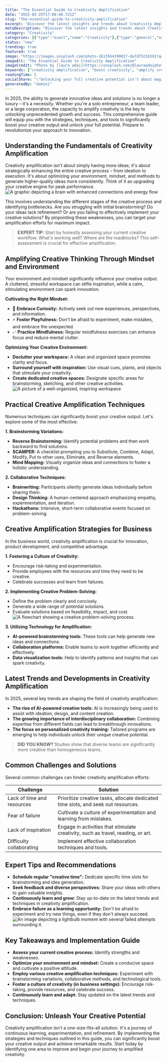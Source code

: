 ```yaml
---
title: "The Essential Guide to Creativity Amplification"
date: "2025-03-25T17:08:46.721Z"
slug: "the-essential-guide-to-creativity-amplification"
excerpt: "Discover the latest insights and trends about Creativity Amplification. This comprehensive guide covers everything you need to know about Creativity Amplification in 2025."
metaDescription: "Discover the latest insights and trends about Creativity Amplification. This comprehensive guide covers everything you need to know about Creativity Amplif..."
category: "Creativity"
categories: [{"type":"exact","name":"Creativity"},{"type":"general","name":"Business"},{"type":"medium","name":"Marketing"},{"type":"specific","name":"Social Media"},{"type":"niche","name":"Influencer Outreach"}]
status: "new"
trending: true
featured: true
image: "https://images.unsplash.com/photo-1613564190017-da7d7521b591?q=85&w=1200&fit=max&fm=webp&auto=compress"
imageAlt: "The Essential Guide to Creativity Amplification"
imageCredit: "Photo by [laura adai](https://unsplash.com/@lauraadaiphoto) on Unsplash"
keywords: ["creativity amplification", "boost creativity", "amplify creative thinking", "increase creative output", "creative amplification techniques", "how to amplify creativity", "creative amplification strategies for business", "best creative amplification tools", "amplify creativity at work", "creative problem solving amplification"]
readingTime: 5
socialShare: "\"Unlocking your full creative potential isn't about magic; it's about strategically amplifying your creative process.  This guide shows you how.\""
generatedBy: "Gemini"
---
```




In 2025, the ability to generate innovative ideas and solutions is no longer a luxury – it's a necessity.  Whether you're a solo entrepreneur, a team leader, or a large corporation, the capacity to amplify creativity is the key to unlocking unprecedented growth and success. This comprehensive guide will equip you with the strategies, techniques, and tools to significantly boost your creative output and unlock your full potential.  Prepare to revolutionize your approach to innovation.

## Understanding the Fundamentals of Creativity Amplification

Creativity amplification isn't about simply having more ideas; it's about strategically enhancing the entire creative process – from ideation to execution. It's about optimizing your environment, mindset, and methods to generate higher-quality ideas more consistently.  Think of it as upgrading your creative engine for peak performance.  ![A graphic depicting a brain with enhanced connections and energy flow](https://images.unsplash.com/photo-1613666896082-6e2b5d65747e?q=85&w=1200&fit=max&fm=webp&auto=compress)

This involves understanding the different stages of the creative process and identifying bottlenecks. Are you struggling with initial brainstorming?  Do your ideas lack refinement? Or are you failing to effectively implement your creative solutions?  By pinpointing these weaknesses, you can target your amplification efforts for maximum impact.

> **EXPERT TIP:**  Start by honestly assessing your current creative workflow. What's working well? Where are the roadblocks? This self-assessment is crucial for effective amplification.

## Amplifying Creative Thinking Through Mindset and Environment

Your environment and mindset significantly influence your creative output. A cluttered, stressful workspace can stifle inspiration, while a calm, stimulating environment can spark innovation.

**Cultivating the Right Mindset:**

* 🔑 **Embrace Curiosity:**  Actively seek out new experiences, perspectives, and information.
* ⚡ **Foster Playfulness:** Don't be afraid to experiment, make mistakes, and embrace the unexpected.
* ✅ **Practice Mindfulness:**  Regular mindfulness exercises can enhance focus and reduce mental clutter.

**Optimizing Your Creative Environment:**

* **Declutter your workspace:** A clean and organized space promotes clarity and focus.
* **Surround yourself with inspiration:**  Use visual cues, plants, and objects that stimulate your creativity.
* **Create dedicated creative spaces:** Designate specific areas for brainstorming, sketching, and other creative activities.  ![A picture of a well-organized, inspiring workspace](https://images.unsplash.com/photo-1613564123445-6428e92a6588?q=85&w=1200&fit=max&fm=webp&auto=compress)

## Practical Creative Amplification Techniques

Numerous techniques can significantly boost your creative output. Let's explore some of the most effective:

**1. Brainstorming Variations:**

* **Reverse Brainstorming:** Identify potential problems and then work backward to find solutions.
* **SCAMPER:**  A checklist prompting you to Substitute, Combine, Adapt, Modify, Put to other uses, Eliminate, and Reverse elements.
* **Mind Mapping:**  Visually organize ideas and connections to foster a holistic understanding.

**2. Collaborative Techniques:**

* **Brainwriting:**  Participants silently generate ideas individually before sharing them.
* **Design Thinking:** A human-centered approach emphasizing empathy, experimentation, and iteration.
* **Hackathons:**  Intensive, short-term collaborative events focused on problem-solving.

## Creative Amplification Strategies for Business

In the business world, creativity amplification is crucial for innovation, product development, and competitive advantage.

**1. Fostering a Culture of Creativity:**

* Encourage risk-taking and experimentation.
* Provide employees with the resources and time they need to be creative.
* Celebrate successes and learn from failures.

**2. Implementing Creative Problem-Solving:**

* Define the problem clearly and concisely.
* Generate a wide range of potential solutions.
* Evaluate solutions based on feasibility, impact, and cost.  ![A flowchart showing a creative problem-solving process.](https://images.unsplash.com/photo-1613564190017-da7d7521b591?q=85&w=1200&fit=max&fm=webp&auto=compress)

**3. Utilizing Technology for Amplification:**

* **AI-powered brainstorming tools:**  These tools can help generate new ideas and connections.
* **Collaboration platforms:**  Enable teams to work together efficiently and effectively.
* **Data visualization tools:**  Help to identify patterns and insights that can spark creativity.

## Latest Trends and Developments in Creativity Amplification

In 2025, several key trends are shaping the field of creativity amplification:

* **The rise of AI-powered creative tools:**  AI is increasingly being used to assist with ideation, design, and content creation.
* **The growing importance of interdisciplinary collaboration:**  Combining expertise from different fields can lead to breakthrough innovations.
* **The focus on personalized creativity training:**  Tailored programs are emerging to help individuals unlock their unique creative potential.

> **DID YOU KNOW?**  Studies show that diverse teams are significantly more creative than homogeneous teams.

## Common Challenges and Solutions

Several common challenges can hinder creativity amplification efforts:

| Challenge                      | Solution                                                                   |
|---------------------------------|-------------------------------------------------------------------------------|
| Lack of time and resources     | Prioritize creative tasks, allocate dedicated time slots, and seek out resources. |
| Fear of failure                | Cultivate a culture of experimentation and learning from mistakes.              |
| Lack of inspiration            | Engage in activities that stimulate creativity, such as travel, reading, or art. |
| Difficulty collaborating        | Implement effective collaboration techniques and tools.                        |

## Expert Tips and Recommendations

* **Schedule regular "creative time":**  Dedicate specific time slots for brainstorming and idea generation.
* **Seek feedback and diverse perspectives:**  Share your ideas with others to gain valuable insights.
* **Continuously learn and grow:**  Stay up-to-date on the latest trends and techniques in creativity amplification.
* **Embrace failure as a learning opportunity:** Don't be afraid to experiment and try new things, even if they don't always succeed. ![An image depicting a lightbulb moment with several failed attempts surrounding it.](https://images.unsplash.com/photo-1613564266296-1652009d5766?q=85&w=1200&fit=max&fm=webp&auto=compress)

## Key Takeaways and Implementation Guide

* **Assess your current creative process:** Identify strengths and weaknesses.
* **Optimize your environment and mindset:** Create a conducive space and cultivate a positive attitude.
* **Employ various creative amplification techniques:** Experiment with brainstorming variations, collaborative methods, and technological tools.
* **Foster a culture of creativity (in business settings):** Encourage risk-taking, provide resources, and celebrate success.
* **Continuously learn and adapt:** Stay updated on the latest trends and techniques.

## Conclusion: Unleash Your Creative Potential

Creativity amplification isn't a one-size-fits-all solution. It's a journey of continuous learning, experimentation, and refinement. By implementing the strategies and techniques outlined in this guide, you can significantly boost your creative output and achieve remarkable results.  Start today by identifying one area to improve and begin your journey to amplified creativity.

